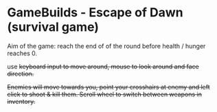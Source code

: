 # GameBuilds - Escape of Dawn (survival game)

Aim of the game: reach the end of of the round before health / hunger reaches 0.

use <W><A><S><D> keyboard input to move around, mouse to look around and face direction.

Enemies will move towards you, point your crosshairs at enemy and left click to shoot & kill them. Scroll wheel to switch between weapons in inventory.
